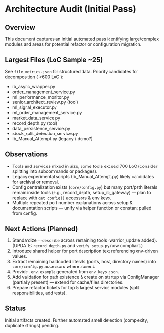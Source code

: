 # Architecture Audit (Initial Pass)

## Overview

This document captures an initial automated pass identifying large/complex modules and areas for potential refactor or configuration migration.

## Largest Files (LoC Sample ~25)

See `file_metrics.json` for structured data. Priority candidates for decomposition ( >600 LoC ):

- ib_async_wrapper.py
- order_management_service.py
- ml_performance_monitor.py
- senior_architect_review.py (tool)
- ml_signal_executor.py
- ml_order_management_service.py
- market_data_service.py
- record_depth.py (tool)
- data_persistence_service.py
- stock_split_detection_service.py
- Ib_Manual_Attempt.py (legacy / demo?)

## Observations

- Tools and services mixed in size; some tools exceed 700 LoC (consider splitting into subcommands or packages).
- Legacy experimental scripts (Ib_Manual_Attempt.py) likely candidates for archival or removal.
- Config centralization exists (`core/config.py`) but many port/path literals remain inside tools (e.g., record_depth, setup_ib_gateway) — plan to replace with `get_config()` accessors & env keys.
- Multiple repeated port number explanations across setup & documentation scripts — unify via helper function or constant pulled from config.

## Next Actions (Planned)

1. Standardize `--describe` across remaining tools (warrior_update added). (UPDATE: `record_depth.py` and `verify_setup.py` now compliant.)
2. Introduce shared helper for port description text referencing env-driven values.
3. Extract remaining hardcoded literals (ports, host, directory names) into `core/config.py` accessors where absent.
4. Provide `.env.example` generated from `env_keys.json`.
5. Add validation for path existence & create on startup via ConfigManager (partially present) — extend for cache/files directories.
6. Prepare refactor tickets for top 5 largest service modules (split responsibilities, add tests).

## Status

Initial artifacts created. Further automated smell detection (complexity, duplicate strings) pending.
